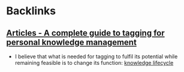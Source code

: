 
# Backlinks
## [Articles - A complete guide to tagging for personal knowledge management](<Articles - A complete guide to tagging for personal knowledge management.md>)
- I believe that what is needed for tagging to fulfil its potential while remaining feasible is to change its function: [knowledge lifecycle](<knowledge lifecycle.md>)

